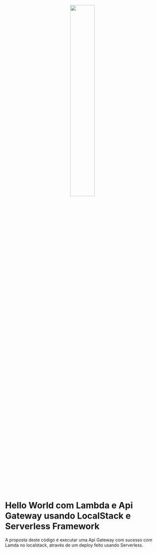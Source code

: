 <div align="center">
  <img width=40% src="https://repository-images.githubusercontent.com/71948498/f26593ad-e0d7-475d-9a86-615917b9ad8e"/>
</div><br>

# Hello World com Lambda e Api Gateway usando LocalStack e Serverless Framework
A proposta deste código é executar uma Api Gateway com sucesso com Lamda no localstack, através de um deploy feito usando Serverless.